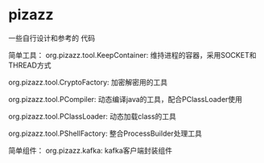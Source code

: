 # pizazz
一些自行设计和参考的 代码

简单工具：
org.pizazz.tool.KeepContainer: 维持进程的容器，采用SOCKET和THREAD方式

org.pizazz.tool.CryptoFactory: 加密解密用的工具

org.pizazz.tool.PCompiler: 动态编译java的工具，配合PClassLoader使用

org.pizazz.tool.PClassLoader: 动态加载class的工具

org.pizazz.tool.PShellFactory: 整合ProcessBuilder处理工具

简单组件：
org.pizazz.kafka: kafka客户端封装组件